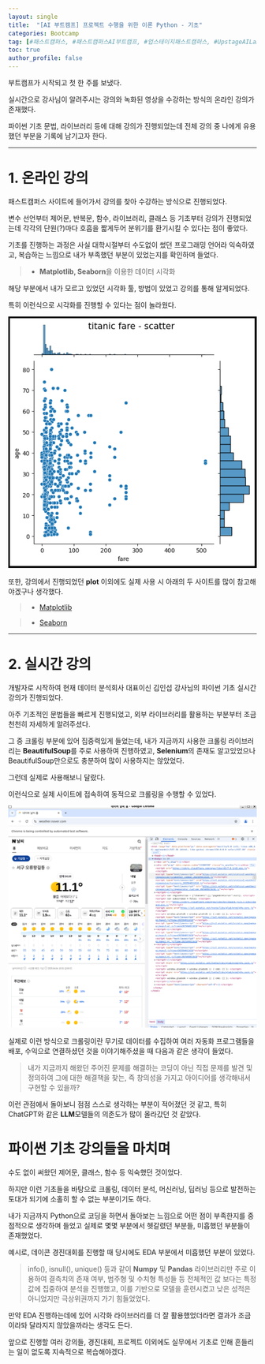 ```yaml
---
layout: single
title:  "[AI 부트캠프] 프로젝트 수행을 위한 이론 Python - 기초"
categories: Bootcamp
tag: [#패스트캠퍼스, #패스트캠퍼스AI부트캠프, #업스테이지패스트캠퍼스, #UpstageAILab, #국비지원, #패스트캠퍼스업스테이지에이아이랩, #패스트캠퍼스업스테이지부트캠프]
toc: true
author_profile: false
---
```


<head>
  <style>
    table.dataframe {
      white-space: normal;
      width: 100%;
      height: 240px;
      display: block;
      overflow: auto;
      font-family: Arial, sans-serif;
      font-size: 0.9rem;
      line-height: 20px;
      text-align: center;
      border: 0px !important;
    }

    table.dataframe th {
      text-align: center;
      font-weight: bold;
      padding: 8px;
    }

    table.dataframe td {
      text-align: center;
      padding: 8px;
    }

    table.dataframe tr:hover {
      background: #b8d1f3; 
    }

    .output_prompt {
      overflow: auto;
      font-size: 0.9rem;
      line-height: 1.45;
      border-radius: 0.3rem;
      -webkit-overflow-scrolling: touch;
      padding: 0.8rem;
      margin-top: 0;
      margin-bottom: 15px;
      font: 1rem Consolas, "Liberation Mono", Menlo, Courier, monospace;
      color: $code-text-color;
      border: solid 1px $border-color;
      border-radius: 0.3rem;
      word-break: normal;
      white-space: pre;
    }

  .dataframe tbody tr th:only-of-type {
      vertical-align: middle;
  }

  .dataframe tbody tr th {
      vertical-align: top;
  }

  .dataframe thead th {
      text-align: center !important;
      padding: 8px;
  }

  .page__content p {
      margin: 0 0 0px !important;
  }

  .page__content p > strong {
    font-size: 0.8rem !important;
  }

  </style>
</head>


부트캠프가 시작되고 첫 한 주를 보냈다.



실시간으로 강사님이 알려주시는 강의와 녹화된 영상을 수강하는 방식의 온라인 강의가 존재했다.



파이썬 기초 문법, 라이브러리 등에 대해 강의가 진행되었는데 전체 강의 중 나에게 유용했던 부분을 기록에 남기고자 한다.



***


# 1. 온라인 강의


패스트캠퍼스 사이트에 들어가서 강의를 찾아 수강하는 방식으로 진행되었다.



변수 선언부터 제어문, 반복문, 함수, 라이브러리, 클래스 등 기초부터 강의가 진행되었는데 각각의 단원(?)마다 호흡을 짧게두어 분위기를 환기시킬 수 있다는 점이 좋았다.



기초를 진행하는 과정은 사실 대학시절부터 수도없이 썼던 프로그래밍 언어라 익숙하였고, 복습하는 느낌으로 내가 부족했던 부분이 있었는지를 확인하며 들었다.



> - **Matplotlib, Seaborn**을 이용한 데이터 시각화



해당 부분에서 내가 모르고 있었던 시각화 툴, 방법이 있었고 강의를 통해 알게되었다.



특히 이런식으로 시각화를 진행할 수 있다는 점이 놀라웠다.



![image.png](https://github.com/lIllIlIIIll/Leeinformation.github.io/blob/master/_posts/image/Bootcamp/산점도.PNG?raw=true)




또한, 강의에서 진행되었던 **plot** 이외에도 실제 사용 시 아래의 두 사이트를 많이 참고해야겠구나 생각했다.



> - [Matplotlib](https://matplotlib.org/3.5.3/api/_as_gen/matplotlib.pyplot.html)



> - [Seaborn](https://seaborn.pydata.org/)



***


# 2. 실시간 강의


개발자로 시작하여 현재 데이터 분석회사 대표이신 김인섭 강사님의 파이썬 기초 실시간 강의가 진행되었다.



아주 기초적인 문법들을 빠르게 진행되었고, 외부 라이브러리를 활용하는 부분부터 조금 천천히 자세하게 알려주셨다.



그 중 크롤링 부분에 있어 집중력있게 들었는데, 내가 지금까지 사용한 크롤링 라이브러리는 **BeautifulSoup**를 주로 사용하여 진행하였고, **Selenium**의 존재도 알고있었으나 BeautifulSoup만으로도 충분하여 많이 사용하지는 않았었다.



그런데 실제로 사용해보니 달랐다.



이런식으로 실제 사이트에 접속하여 동적으로 크롤링을 수행할 수 있었다.



![image.png](https://github.com/lIllIlIIIll/Leeinformation.github.io/blob/master/_posts/image/Bootcamp/크롤링_날씨.PNG?raw=true)




실제로 이런 방식으로 크롤링이란 무기로 데이터를 수집하여 여러 자동화 프로그램들을 배포, 수익으로 연결하셨던 것을 이야기해주셨을 때 다음과 같은 생각이 들었다.



> 내가 지금까지 해왔던 주어진 문제를 해결하는 코딩이 아닌 직접 문제를 발견 및 정의하여 그에 대한 해결책을 찾는, 즉 창의성을 가지고 아이디어를 생각해내서 구현할 수 있을까?



이런 관점에서 돌아보니 점점 스스로 생각하는 부분이 적어졌던 것 같고, 특히 ChatGPT와 같은 **LLM**모델들의 의존도가 많이 올라갔던 것 같았다.


# 파이썬 기초 강의들을 마치며


수도 없이 써왔던 제어문, 클래스, 함수 등 익숙했던 것이었다.



하지만 이런 기초들을 바탕으로 크롤링, 데이터 분석, 머신러닝, 딥러닝 등으로 발전하는 토대가 되기에 소홀히 할 수 없는 부분이기도 하다.



내가 지금까지 Python으로 코딩을 하면서 돌아보는 느낌으로 어떤 점이 부족한지를 중점적으로 생각하며 들었고 실제로 몇몇 부분에서 헷갈렸던 부분들, 미흡했던 부분들이 존재했었다.



예시로, 데이콘 경진대회를 진행할 때 당시에도 EDA 부분에서 미흡했던 부분이 있었다.



> info(), isnull(), unique() 등과 같이 **Numpy** 및 **Pandas** 라이브러리만 주로 이용하여 결측치의 존재 여부, 범주형 및 수치형 특성들 등 전체적인 값 보다는 특정 값에 집중하여 분석을 진행했고, 이를 기반으로 모델을 훈련시켰고 낮은 성적은 아니었지만 극상위권까지 가기 힘들었었다.



만약 EDA 진행하는데에 있어 시각화 라이브러리를 더 잘 활용했었더라면 결과가 조금이라돠 달라지지 않았을까라는 생각도 든다.



앞으로 진행할 여러 강의들, 경진대회, 프로젝트 이외에도 실무에서 기초로 인해 흔들리는 일이 없도록 지속적으로 복습해야겠다.

